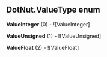 ## DotNut.ValueType enum

**ValueInteger** (0) - ![ValueInteger]

**ValueUnsigned** (1) - ![ValueUnsigned]

**ValueFloat** (2) - ![ValueFloat]


